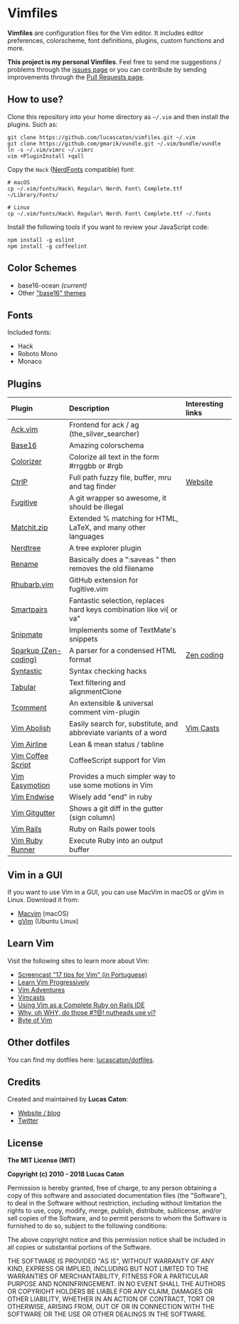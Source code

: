 # Vimfiles

**Vimfiles** are configuration files for the Vim editor. It includes editor preferences, colorscheme, font definitions, plugins, custom functions and more.

**This project is my personal Vimfiles**. Feel free to send me suggestions / problems through the [issues page](https://github.com/lucascaton/vimfiles/issues/new) or you can contribute by sending improvements through the [Pull Requests page](https://github.com/lucascaton/vimfiles/pulls).

## How to use?

Clone this repository into your home directory as `~/.vim` and then install the plugins. Such as:

    git clone https://github.com/lucascaton/vimfiles.git ~/.vim
    git clone https://github.com/gmarik/vundle.git ~/.vim/bundle/vundle
    ln -s ~/.vim/vimrc ~/.vimrc
    vim +PluginInstall +qall

Copy the `Hack` ([NerdFonts](https://nerdfonts.com/) compatible) font:

    # macOS
    cp ~/.vim/fonts/Hack\ Regular\ Nerd\ Font\ Complete.ttf ~/Library/Fonts/

    # Linux
    cp ~/.vim/fonts/Hack\ Regular\ Nerd\ Font\ Complete.ttf ~/.fonts

Install the following tools if you want to review your JavaScript code:

    npm install -g eslint
    npm install -g coffeelint

## Color Schemes

* base16-ocean *(current)*
* Other ["base16" themes](http://chriskempson.github.io/base16/)

## Fonts

Included fonts:

* Hack
* Roboto Mono
* Monaco

## Plugins

| Plugin                                                           | Description                                                         | Interesting links                  |
| :--------------------------------------------------------------- | :------------------------------------------------------------------ | :--------------------------------- |
| [Ack.vim](https://github.com/mileszs/ack.vim)                    | Frontend for ack / ag (the_silver_searcher)                         |                                    |
| [Base16](https://github.com/chriskempson/base16-vim)             | Amazing colorschema                                                 |                                    |
| [Colorizer](https://github.com/lilydjwg/colorizer)               | Colorize all text in the form #rrggbb or #rgb                       |                                    |
| [CtrlP](https://github.com/kien/ctrlp.vim)                       | Full path fuzzy file, buffer, mru and tag finder                    | [Website](http://goo.gl/nUQ1lA)    |
| [Fugitive](https://github.com/tpope/vim-fugitive)                | A git wrapper so awesome, it should be illegal                      |                                    |
| [Matchit.zip](https://github.com/vim-scripts/matchit.zip)        | Extended % matching for HTML, LaTeX, and many other languages       |                                    |
| [Nerdtree](https://github.com/scrooloose/nerdtree)               | A tree explorer plugin                                              |                                    |
| [Rename](https://github.com/danro/rename.vim)                    | Basically does a ":saveas <newfile>" then removes the old filename  |                                    |
| [Rhubarb.vim](https://github.com/tpope/vim-rhubarb)              | GitHub extension for fugitive.vim                                   |                                    |
| [Smartpairs](https://github.com/gorkunov/smartpairs.vim)         | Fantastic selection, replaces hard keys combination like vi{ or va" |                                    |
| [Snipmate](https://github.com/msanders/snipmate.vim)             | Implements some of TextMate's snippets                              |                                    |
| [Sparkup (Zen-coding)](https://github.com/rstacruz/sparkup)      | A parser for a condensed HTML format                                | [Zen coding](http://goo.gl/E4BVWd) |
| [Syntastic](https://github.com/scrooloose/syntastic)             | Syntax checking hacks                                               |                                    |
| [Tabular](https://github.com/godlygeek/tabular)                  | Text filtering and alignmentClone                                   |                                    |
| [Tcomment](https://github.com/tomtom/tcomment_vim)               | An extensible & universal comment vim-plugin                        |                                    |
| [Vim Abolish](https://github.com/tpope/vim-abolish)              | Easily search for, substitute, and abbreviate variants of a word    | [Vim Casts](http://goo.gl/CsfUJ6)  |
| [Vim Airline](https://github.com/bling/vim-airline)              | Lean & mean status / tabline                                        |                                    |
| [Vim Coffee Script](https://github.com/kchmck/vim-coffee-script) | CoffeeScript support for Vim                                        |                                    |
| [Vim Easymotion](https://github.com/easymotion/vim-easymotion)   | Provides a much simpler way to use some motions in Vim              |                                    |
| [Vim Endwise](https://github.com/tpope/vim-endwise)              | Wisely add "end" in ruby                                            |                                    |
| [Vim Gitgutter](https://github.com/airblade/vim-gitgutter)       | Shows a git diff in the gutter (sign column)                        |                                    |
| [Vim Rails](https://github.com/tpope/vim-rails)                  | Ruby on Rails power tools                                           |                                    |
| [Vim Ruby Runner](https://github.com/henrik/vim-ruby-runner)     | Execute Ruby into an output buffer                                  |                                    |

## Vim in a GUI

If you want to use Vim in a GUI, you can use MacVim in macOS or gVim in Linux. Download it from:

* [Macvim](https://github.com/macvim-dev/macvim/releases) (macOS)
* [gVim](https://apps.ubuntu.com/cat/applications/vim-gnome/) (Ubuntu Linux)

## Learn Vim

Visit the following sites to learn more about Vim:

* [Screencast "17 tips for Vim" (in Portuguese)](https://www.lucascaton.com.br/2011/12/13/screencast-1-17-dicas-para-o-vim/)
* [Learn Vim Progressively](http://yannesposito.com/Scratch/en/blog/Learn-Vim-Progressively/)
* [Vim Adventures](http://vim-adventures.com/)
* [Vimcasts](http://vimcasts.org)
* [Using Vim as a Complete Ruby on Rails IDE](http://biodegradablegeek.com/2007/12/using-vim-as-a-complete-ruby-on-rails-ide/)
* [Why, oh WHY, do those #?@! nutheads use vi?](http://www.viemu.com/a-why-vi-vim.html)
* [Byte of Vim](http://www.swaroopch.com/notes/Vim)

## Other dotfiles

You can find my dotfiles here: [lucascaton/dotfiles](https://github.com/lucascaton/dotfiles).

## Credits

Created and maintained by **Lucas Caton**:

* [Website / blog](https://www.lucascaton.com.br/)
* [Twitter](http://twitter.com/lucascaton)

## License

**The MIT License (MIT)**

**Copyright (c) 2010 - 2018 Lucas Caton**

Permission is hereby granted, free of charge, to any person obtaining a copy of this software and associated documentation files (the "Software"), to deal in the Software without restriction, including without limitation the rights to use, copy, modify, merge, publish, distribute, sublicense, and/or sell copies of the Software, and to permit persons to whom the Software is furnished to do so, subject to the following conditions:

The above copyright notice and this permission notice shall be included in all copies or substantial portions of the Software.

THE SOFTWARE IS PROVIDED "AS IS", WITHOUT WARRANTY OF ANY KIND, EXPRESS OR IMPLIED, INCLUDING BUT NOT LIMITED TO THE WARRANTIES OF MERCHANTABILITY, FITNESS FOR A PARTICULAR PURPOSE AND NONINFRINGEMENT. IN NO EVENT SHALL THE AUTHORS OR COPYRIGHT HOLDERS BE LIABLE FOR ANY CLAIM, DAMAGES OR OTHER LIABILITY, WHETHER IN AN ACTION OF CONTRACT, TORT OR OTHERWISE, ARISING FROM, OUT OF OR IN CONNECTION WITH THE SOFTWARE OR THE USE OR OTHER DEALINGS IN THE SOFTWARE.
